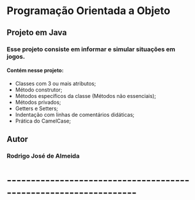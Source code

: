 # Programação Orientada a Objeto
## Projeto em Java
### Esse projeto consiste em informar e simular  situações em jogos.
#### Contém nesse projeto:
* Classes com 3 ou mais atributos;
* Método construtor;
* Métodos específicos da classe (Métodos não essenciais);
* Métodos privados;
* Getters e Setters;
* Indentação com linhas de comentários didáticas;
* Prática do CamelCase;
## Autor
### Rodrigo José de Almeida
# -----------------------------------------------------------------
